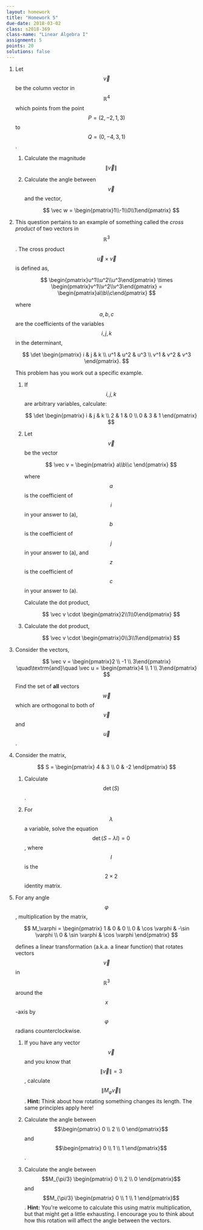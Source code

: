 ```yaml
---
layout: homework
title: "Homework 5"
due-date: 2018-03-02
class: s2018-369
class-name: "Linear Algebra I"
assignment: 5
points: 20
solutions: false
---
```


1.  Let $$\vec v$$ be the column vector in $$\mathbb R^4$$ which points from the
    point $$P = (2,-2,1,3)$$ to $$Q = (0,-4,3,1)$$.
    
    1.  Calculate the magnitude $$\lVert \vec v \rVert$$
    
    2.  Calculate the angle between $$\vec v$$ and the vector,
    
        $$
        \vec w = \begin{pmatrix}1\\-1\\0\\1\end{pmatrix}
        $$
 
2.  This question pertains to an example of something called the *cross product*
    of two vectors in $$\mathbb R^3$$. The cross product $$\vec u \times \vec
    v$$ is defined as,
    
    $$
    \begin{pmatrix}u^1\\u^2\\u^3\end{pmatrix} \times \begin{pmatrix}v^1\\v^2\\v^3\end{pmatrix} =
    \begin{pmatrix}a\\b\\c\end{pmatrix}
    $$
    
    where $$a,b,c$$ are the coefficients of the variables $$i,j,k$$ in the determinant,

    $$
    \det \begin{pmatrix} i & j & k \\
    u^1 & u^2 & u^3 \\
    v^1 & v^2 & v^3 
    \end{pmatrix}.
    $$

    This problem has you work out a specific example.
    
    1.  If $$i, j, k$$ are arbitrary variables, calculate:
    
        $$
        \det \begin{pmatrix} i & j & k \\
        2 & 1 & 0 \\
        0 & 3 & 1 
        \end{pmatrix}
        $$
        
    2.  Let $$\vec v$$ be the vector
    
        $$
        \vec v = \begin{pmatrix} a\\b\\c \end{pmatrix}
        $$
        
        where $$a$$ is the coefficient of $$i$$ in your answer to (a), $$b$$ is
        the coefficient of $$j$$ in your answer to (a), and $$z$$ is the
        coefficient of $$c$$ in your answer to (a).
        
        Calculate the dot product,
        
        $$ 
        \vec v \cdot \begin{pmatrix}2\\1\\0\end{pmatrix}
        $$
        
    3.  Calculate the dot product,
    
        $$ 
        \vec v \cdot \begin{pmatrix}0\\3\\1\end{pmatrix}
        $$

3.  Consider the vectors,

    $$
    \vec v = \begin{pmatrix}2 \\ -1 \\ 3\end{pmatrix} \quad\textrm{and}\quad
    \vec u = \begin{pmatrix}4 \\  1 \\ 3\end{pmatrix}
    $$
    
    Find the set of **all** vectors $$\vec w$$ which are orthogonal to both of
    $$\vec v$$ and $$\vec u$$.
 
4.  Consider the matrix,

    $$
    S = \begin{pmatrix}
    4 & 3 \\
    0 & -2
    \end{pmatrix}
    $$
    
    1.  Calculate $$\det(S)$$.
    
    2.  For $$\lambda$$ a variable, solve the equation $$\det(S-\lambda I) = 0$$, where $$I$$
        is the $$2 \times 2$$ identity matrix.
        
5.  For any angle $$\varphi$$, multiplication by the matrix,

    $$
    M_\varphi = \begin{pmatrix}
    1 & 0 & 0 \\
    0 & \cos \varphi & -\sin \varphi \\
    0 & \sin \varphi & \cos \varphi
    \end{pmatrix}
    $$
    
    defines a linear transformation (a.k.a. a linear function) that rotates
    vectors $$\vec v$$ in $$\mathbb R^3$$ around the $$x$$-axis by $$\varphi$$
    radians counterclockwise.
    
    1.  If you have any vector $$\vec v$$ and you know that $$\lVert \vec v
        \rVert = 3$$, calculate $$\lVert M_\varphi \vec v \rVert$$. **Hint:** Think
        about how rotating something changes its length. The same principles
        apply here!
        
    2.  Calculate the angle between $$\begin{pmatrix} 0 \\ 2 \\ 0
        \end{pmatrix}$$ and $$\begin{pmatrix} 0 \\ 1 \\ 1
        \end{pmatrix}$$.
        
    3.  Calculate the angle between $$M_{\pi/3} \begin{pmatrix} 0 \\ 2 \\ 0
        \end{pmatrix}$$ and $$M_{\pi/3} \begin{pmatrix} 0 \\ 1 \\ 1
        \end{pmatrix}$$. **Hint:** You're welcome to calculate this using matrix
        multiplication, but that might get a little exhausting. I encourage you
        to think about how this rotation will affect the angle between the vectors.
